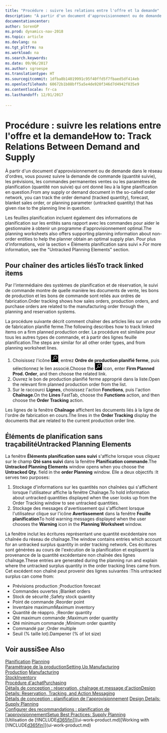 ```yaml
---
title: "Procédure : suivre les relations entre l'offre et la demande"
description: "À partir d'un document d'approvisionnement ou de demande dans le réseau d'ordres, vous pouvez suivre la demande de commande (quantité suivie), les prévisions, les commandes permanentes ventes ou les paramètres de planification (quantité non suivie) qui ont donné lieu à la ligne planification en question."
documentationcenter: 
author: SorenGP
ms.prod: dynamics-nav-2018
ms.topic: article
ms.devlang: na
ms.tgt_pltfrm: na
ms.workload: na
ms.search.keywords: 
ms.date: 09/06/2017
ms.author: sgroespe
ms.translationtype: HT
ms.sourcegitcommit: 1dfba8b14019991c95f40ffd5f7fbaed5df414eb
ms.openlocfilehash: 60672b1b88bff5a5e4de920f346d7d4942f835e9
ms.contentlocale: fr-ca
ms.lasthandoff: 12/01/2017

---
```

# <a name="how-to-track-relations-between-demand-and-supply"></a><span data-ttu-id="09925-103">Procédure : suivre les relations entre l'offre et la demande</span><span class="sxs-lookup"><span data-stu-id="09925-103">How to: Track Relations Between Demand and Supply</span></span>
<span data-ttu-id="09925-104">À partir d'un document d'approvisionnement ou de demande dans le réseau d'ordres, vous pouvez suivre la demande de commande (quantité suivie), les prévisions, les commandes permanentes ventes ou les paramètres de planification (quantité non suivie) qui ont donné lieu à la ligne planification en question.</span><span class="sxs-lookup"><span data-stu-id="09925-104">From any supply or demand document in the so-called order network, you can track the order demand (tracked quantity), forecast, blanket sales order, or planning parameter (untracked quantity) that has given rise to the planning line in question.</span></span>

<span data-ttu-id="09925-105">Les feuilles planification incluent également des informations de planification sur les entités sans rapport avec les commandes pour aider le gestionnaire à obtenir un programme d'approvisionnement optimal.</span><span class="sxs-lookup"><span data-stu-id="09925-105">The planning worksheets also offers supporting planning information about non-order entities to help the planner obtain an optimal supply plan.</span></span> <span data-ttu-id="09925-106">Pour plus d'informations, voir la section « Éléments planification sans suivi ».</span><span class="sxs-lookup"><span data-stu-id="09925-106">For more information, see the "Untracked Planning Elements" section.</span></span>

## <a name="to-track-linked-items"></a><span data-ttu-id="09925-107">Pour chaîner des articles liés</span><span class="sxs-lookup"><span data-stu-id="09925-107">To track linked items</span></span>
<span data-ttu-id="09925-108">Par l'intermédiaire des systèmes de planification et de réservation, le suivi de commande montre de quelle manière les documents de vente, les bons de production et les bons de commande sont reliés aux ordres de fabrication.</span><span class="sxs-lookup"><span data-stu-id="09925-108">Order tracking shows how sales orders, production orders, and purchase orders are related to the manufacturing order through the planning and reservation systems.</span></span>

<span data-ttu-id="09925-109">La procédure suivante décrit comment chaîner des articles liés sur un ordre de fabrication planifié ferme.</span><span class="sxs-lookup"><span data-stu-id="09925-109">The following describes how to track linked items on a firm planned production order.</span></span> <span data-ttu-id="09925-110">La procédure est similaire pour tous les autres types de commande, et à partir des lignes feuille planification.</span><span class="sxs-lookup"><span data-stu-id="09925-110">The steps are similar for all other order types, and from planning worksheet lines.</span></span>

1. <span data-ttu-id="09925-111">Choisissez l'icône ![Page ou rapport pour la recherche](media/ui-search/search_small.png "icône Page ou rapport pour la recherche"), entrez **Ordre de production planifié ferme**, puis sélectionnez le lien associé.</span><span class="sxs-lookup"><span data-stu-id="09925-111">Choose the ![Search for Page or Report](media/ui-search/search_small.png "Search for Page or Report icon") icon, enter **Firm Planned Prod. Order**, and then choose the related link.</span></span>
2. <span data-ttu-id="09925-112">Ouvrez le bon de production planifié ferme approprié dans la liste.</span><span class="sxs-lookup"><span data-stu-id="09925-112">Open the relevant firm planned production order from the list.</span></span>
3. <span data-ttu-id="09925-113">Sur le raccourci **Lignes**, choisissez l'action **Fonctions**, puis l'action **Chaînage**.</span><span class="sxs-lookup"><span data-stu-id="09925-113">On the **Lines** FastTab, choose the **Functions** action, and then choose the **Order Tracking** action.</span></span>

<span data-ttu-id="09925-114">Les lignes de la fenêtre **Chaînage** affichent les documents liés à la ligne de l'ordre de fabrication en cours.</span><span class="sxs-lookup"><span data-stu-id="09925-114">The lines in the **Order Tracking** display the documents that are related to the current production order line.</span></span>

## <a name="untracked-planning-elements"></a><span data-ttu-id="09925-115">Éléments de planification sans traçabilité</span><span class="sxs-lookup"><span data-stu-id="09925-115">Untracked Planning Elements</span></span>
<span data-ttu-id="09925-116">La fenêtre **Éléments planification sans suivi** s'affiche lorsque vous cliquez sur le champ **Qté sans suivi** dans la fenêtre **Planification commande**.</span><span class="sxs-lookup"><span data-stu-id="09925-116">The **Untracked Planning Elements** window opens when you choose the **Untracked Qty.** field in the **order Planning** window.</span></span> <span data-ttu-id="09925-117">Elle a deux objectifs :</span><span class="sxs-lookup"><span data-stu-id="09925-117">It serves two purposes:</span></span>

1. <span data-ttu-id="09925-118">Stockage d'informations sur les quantités non chaînées qui s'affichent lorsque l'utilisateur affiche la fenêtre Chaînage.</span><span class="sxs-lookup"><span data-stu-id="09925-118">To hold information about untracked quantities displayed when the user looks up from the Order Tracking window to see untracked quantities.</span></span>
2. <span data-ttu-id="09925-119">Stockage des messages d'avertissement qui s'affichent lorsque l'utilisateur clique sur l'icône **Avertissement** dans la fenêtre **Feuille planification**</span><span class="sxs-lookup"><span data-stu-id="09925-119">To hold warning messages displayed when the user chooses the **Warning** icon in the **Planning Worksheet** window.</span></span>

<span data-ttu-id="09925-120">La fenêtre inclut les écritures représentant une quantité excédentaire non chaînée du réseau de chaînage.</span><span class="sxs-lookup"><span data-stu-id="09925-120">The window contains entries which account for an untracked surplus quantity in order tracking network.</span></span> <span data-ttu-id="09925-121">Ces écritures sont générées au cours de l'exécution de la planification et expliquent la provenance de la quantité excédentaire non chaînée des lignes chaînage.</span><span class="sxs-lookup"><span data-stu-id="09925-121">These entries are generated during the planning run and explain where the untracked surplus quantity in the order tracking lines came from.</span></span> <span data-ttu-id="09925-122">Cet excédent non chaîné peut provenir des lignes suivantes :</span><span class="sxs-lookup"><span data-stu-id="09925-122">This untracked surplus can come from:</span></span>

- <span data-ttu-id="09925-123">Prévisions production ;</span><span class="sxs-lookup"><span data-stu-id="09925-123">Production forecast</span></span>
- <span data-ttu-id="09925-124">Commandes ouvertes ;</span><span class="sxs-lookup"><span data-stu-id="09925-124">Blanket orders</span></span>
- <span data-ttu-id="09925-125">Stock de sécurité ;</span><span class="sxs-lookup"><span data-stu-id="09925-125">Safety stock quantity</span></span>
- <span data-ttu-id="09925-126">Point de commande ;</span><span class="sxs-lookup"><span data-stu-id="09925-126">Reorder point</span></span>
- <span data-ttu-id="09925-127">Inventaire maximum</span><span class="sxs-lookup"><span data-stu-id="09925-127">Maximum inventory</span></span>
- <span data-ttu-id="09925-128">Quantité de réappro. ;</span><span class="sxs-lookup"><span data-stu-id="09925-128">Reorder quantity</span></span>
- <span data-ttu-id="09925-129">Qté maximum commande ;</span><span class="sxs-lookup"><span data-stu-id="09925-129">Maximum order quantity</span></span>
- <span data-ttu-id="09925-130">Qté minimum commande ;</span><span class="sxs-lookup"><span data-stu-id="09925-130">Minimum order quantity</span></span>
- <span data-ttu-id="09925-131">Commandé par ;</span><span class="sxs-lookup"><span data-stu-id="09925-131">Order multiple</span></span>
- <span data-ttu-id="09925-132">Seuil (% taille lot).</span><span class="sxs-lookup"><span data-stu-id="09925-132">Dampener (% of lot size)</span></span>

## <a name="see-also"></a><span data-ttu-id="09925-133">Voir aussi</span><span class="sxs-lookup"><span data-stu-id="09925-133">See Also</span></span>  
<span data-ttu-id="09925-134">[Planification](production-planning.md) </span><span class="sxs-lookup"><span data-stu-id="09925-134">[Planning](production-planning.md) </span></span>  
[<span data-ttu-id="09925-135">Paramétrage de la production</span><span class="sxs-lookup"><span data-stu-id="09925-135">Setting Up Manufacturing</span></span>](production-configure-production-processes.md)  
<span data-ttu-id="09925-136">[Production](production-manage-manufacturing.md)  </span><span class="sxs-lookup"><span data-stu-id="09925-136">[Manufacturing](production-manage-manufacturing.md)  </span></span>  
[<span data-ttu-id="09925-137">Stock</span><span class="sxs-lookup"><span data-stu-id="09925-137">Inventory</span></span>](inventory-manage-inventory.md)  
[<span data-ttu-id="09925-138">Procédure d'achat</span><span class="sxs-lookup"><span data-stu-id="09925-138">Purchasing</span></span>](purchasing-manage-purchasing.md)  
[<span data-ttu-id="09925-139">Détails de conception : réservation, chaînage et message d'action</span><span class="sxs-lookup"><span data-stu-id="09925-139">Design Details: Reservation, Tracking, and Action Messaging</span></span>](design-details-reservation-order-tracking-and-action-messaging.md)  
<span data-ttu-id="09925-140">[Détails de conception : planification de l'approvisionnement](design-details-supply-planning.md) </span><span class="sxs-lookup"><span data-stu-id="09925-140">[Design Details: Supply Planning](design-details-supply-planning.md) </span></span>  
[<span data-ttu-id="09925-141">Configurer des recommandations : planification de l'approvisionnement</span><span class="sxs-lookup"><span data-stu-id="09925-141">Setup Best Practices: Supply Planning</span></span>](setup-best-practices-supply-planning.md)  
<span data-ttu-id="09925-142">[Utilisation de [!INCLUDE[d365fin](includes/d365fin_md.md)]](ui-work-product.md)</span><span class="sxs-lookup"><span data-stu-id="09925-142">[Working with [!INCLUDE[d365fin](includes/d365fin_md.md)]](ui-work-product.md)</span></span>

